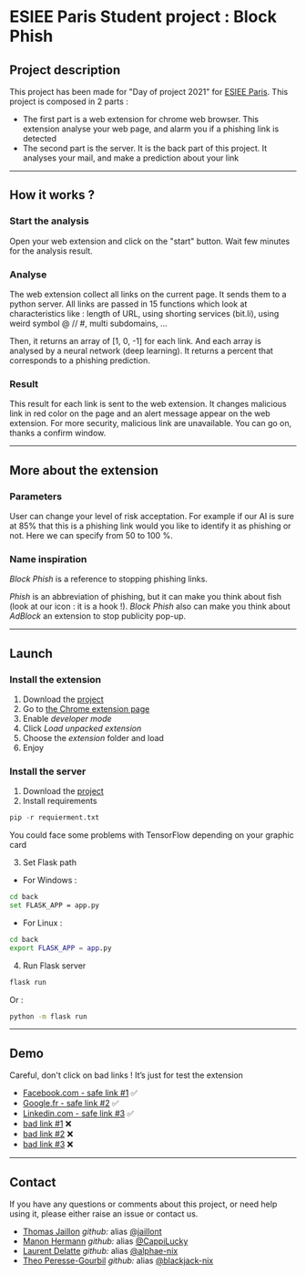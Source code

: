 

# ESIEE Paris Student project : Block Phish

## Project description

This project has been made for "Day of project 2021" for [ESIEE Paris](https://www.esiee.fr/). This project is composed in 2 parts : 

- The first part is a web extension for chrome web browser. This extension analyse your web page, and alarm you if a phishing link is detected
- The second part is the server. It is the back part of this project. It analyses your mail, and make a prediction about your link

----------------------------------

## How it works ?

### Start the analysis

Open your web extension and click on the "start" button. Wait few minutes for the analysis result. 

### Analyse

The web extension collect all links on the current page. It sends them to a python server. All links are passed in 15 functions which look at characteristics like : length of URL, using shorting services (bit.li), using weird symbol @ // #, multi subdomains, ...

Then, it returns an array of [1, 0, -1] for each link. And each array is analysed by a neural network (deep learning). It returns a percent that corresponds to a phishing prediction. 

### Result

This result for each link is sent to the web extension. It changes malicious link in red color on the page and an alert message appear on the web extension. For more security, malicious link are unavailable. You can go on, thanks a confirm window. 

-----------------

## More about the extension

### Parameters

User can change your level of risk acceptation. For example if our AI is sure at 85% that this is a phishing link would you like to identify it as phishing or not. Here we can specify from 50 to 100 %.

### Name inspiration

*Block Phish* is a reference to stopping phishing links. 

*Phish* is an abbreviation of phishing, but it can make you think about fish (look at our icon : it is a hook !). 
*Block Phish* also can make you think about *AdBlock* an extension to stop publicity pop-up. 

----------------------------------

## Launch

### Install the extension

1. Download the [project](https://github.com/alphae-nix/projetE3/archive/refs/heads/main.zip)
2. Go to [the Chrome extension page](chrome://extensions)
3. Enable *developer mode*
4. Click *Load unpacked extension*
5. Choose the *extension* folder and load
6. Enjoy

### Install the server

1. Download the [project](https://github.com/alphae-nix/projetE3/archive/refs/heads/main.zip)
2. Install requirements

  ```python
  pip -r requierment.txt
  ```

  You could face some problems with TensorFlow depending on your graphic card

3. Set Flask path 

  - For Windows : 

  ```bash
  cd back
  set FLASK_APP = app.py
  ```

  - For Linux :

  ```bash
  cd back
  export FLASK_APP = app.py
  ```

4. Run Flask server

  ```bash
  flask run
  ```

  Or :

  ```bash
  python -m flask run
  ```

----

## Demo

Careful, don't click on bad links ! It’s just for test the extension

- [Facebook.com  - safe link #1](https://www.facebook.com/) ✅
- [Google.fr - safe link #2](https://www.google.fr/) ✅
- [Linkedin.com - safe link #3](https://www.linkedin.com/) ✅
- [bad link #1](https://dsewrdeeds5.s3.eu-gb.cloud-object-storage.appdomain.cloud/homoeochromatic/index.html#eimaste@stinpriza.org) ❌
- [bad link #2](https://aonzon.co.ip.ocguesh.asia/pc) ❌
- [bad link #3](https://pgs-presseportal.net/ec#abuse@optusnet.com.au) ❌

----------------------------------

## Contact

If you have any questions or comments about this project, or need help using it, please either raise an issue or contact us.

- [Thomas Jaillon](mailto:thomas.jaillon@edu.esiee.fr) *github:* alias [@jaillont](https://github.com/jaillont)
- [Manon Hermann](mailto:manon.hermann@edu.esiee.fr) *github:* alias [@CappiLucky](https://github.com/CappiLucky)
- [Laurent Delatte](mailto:laurent.delatte@edu.esiee.fr) *github:* alias [@alphae-nix](https://github.com/alphae-nix)
- [Theo Peresse-Gourbil](mailto:theo.peresse-gourbil@edu.esiee.fr) *github:* alias [@blackjack-nix](https://github.com/blackjack-nix)

